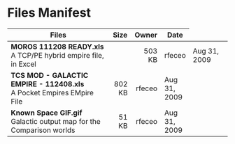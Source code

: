 # Files Manifest

<table>
  <thead>
    <tr>
      <th>Files</th>
      <th>Size</th>
      <th>Owner</th>
      <th>Date</th>
    </tr>
  </thead>
  <tbody>
    <tr>
      <td><strong>MOROS 111208 READY.xls</strong><br />A TCP/PE hybrid empire file, in Excel<td>
      <td width="10%" style="text-align: right;">503 KB</td>
      <td width="12%" style="text-align: right;">rfeceo</td>
      <td>Aug 31, 2009</td>
    </tr>
    <tr>
      <td><strong>TCS MOD - GALACTIC EMPIRE - 112408.xls</strong><br />A Pocket Empires EMpire File</td>
      <td width="10%" style="text-align: right;">802 KB</td>
      <td width="12%" style="text-align: right;">rfeceo</td>
      <td>Aug 31, 2009</td>
    </tr>
    <tr>
      <td><strong>Known Space GIF.gif</strong><br />Galactic output map for the Comparison worlds</td>
      <td width="10%" style="text-align: right;">51 KB</td>
      <td width="12%" style="text-align: right;">rfeceo</td>
      <td>Aug 31, 2009</td>
    </tr>
  </tbody>
</table>

